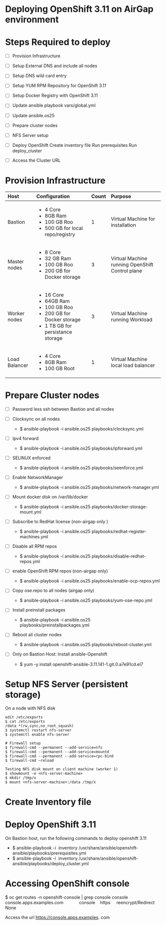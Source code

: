 # Deploying OpenShift 3.11 on AirGap environment


# Steps Required to deploy
* [ ] Provision Infrastructure
* [ ] Setup External DNS and include all nodes
* [ ] Setup DNS wild card entry
* [ ] Setup YUM RPM Repository for OpenShift 3.11
* [ ] Setup Docker Registry with OpenShift 3.11
* [ ] Update ansible playbook vars/global.yml
* [ ] Update ansible.os25
* [ ] Prepare cluster nodes
* [ ] NFS Server setup
* [ ] Deploy OpenShift
      Create inventory file
      Run prerequisites
      Run deploy_cluster
* [ ] Access the Cluster URL


# Provision Infrastructure


| Host | Configuration | Count | Purpose |
|:------------|:-------------|:------------|:----------|
| Bastion| <ul><li>4 Core</li><li>8GB Ram</li><li> 100 GB Roo</li><li>500 GB for local repo/registry</li></ul>|1|Virtual Machine for installation||
| Master nodes| <ul><li>8 Core</li><li>32 GB Ram</li><li> 100 GB Roo</li><li>200 GB for Docker storage </li></ul>|3| Virtual Machine running OpenShift Control plane|
| Worker nodes| <ul><li>16 Core</li><li>64GB Ram</li><li> 100 GB Roo</li><li>200 GB for Docker storage</li><li>1 TB GB for persistance storage</li></ul>|3| Virtual Machine running Workload|
| Load Balancer| <ul><li>4 Core</li><li>8GB Ram</li><li> 100 GB Root</li></ul>|1| Virtual Machine local load balancer|


# Prepare Cluster nodes
* [ ] Password less ssh between Bastion and all nodes

* [ ] Clocksync on all nodes
  - $ ansible-playbook -i ansible.os25 playbooks/clocksync.yml

* [ ] Ipv4 forward
  - $ ansible-playbook -i ansible.os25 playbooks/ipforward.yml 

* [ ] SELINUX enforced
  - $ ansible-playbook -i ansible.os25 playbooks/seenforce.yml 

* [ ] Enable NetworkManager
  - $ ansible-playbook -i ansible.os25 playbooks/network-manager.yml 

* [ ] Mount docker disk on /var/lib/docker
  - $ ansible-playbook -i ansible.os25 playbooks/docker-storage-mount.yml
  
* [ ] Subscribe to RedHat license (non-airgap only )
  - $ ansible-playbook -i ansible.os25 playbooks/redhat-register-machines.yml 

* [ ] Disable all RPM repos
  - $ ansible-playbook -i ansible.os25 playbooks/disable-redhat-repos.yml 
  
* [ ] enable OpenShift RPM repos (non-airgap only)
  - $ ansible-playbook -i ansible.os25 playbooks/enable-ocp-repos.yml

* [ ] Copy ose.repo to all nodes (airgap only)
  - $ ansible-playbook -i ansible.os25 playbooks/yum-ose-repo.yml 

* [ ] Install preinstall packages
  - $ ansible-playbook -i ansible.os25 playbooks/preinstallpackages.yml

* [ ] Reboot all cluster nodes
  - $ ansible-playbook -i ansible.os25 playbooks/reboot-cluster.yml   

* [ ] Only on Bastion Host: Install ansible-Openshift
  - $ yum -y install openshift-ansible-3.11.141-1.git.0.a7e91cd.el7
  
# Setup NFS Server (persistent storage)
On a node with NFS disk
```$ yum install nfs-utils
edit /etc/exports
$ cat /etc/exports
/data *(rw,sync,no_root_squash)
$ systemctl restart nfs-server
$ systemctl enable nfs-server

# Firewall setup
$ firewall-cmd --permanent --add-service=nfs
$ firewall-cmd --permanent --add-service=mountd
$ firewall-cmd --permanent --add-service=rpc-bind
$ firewall-cmd –reload

Testing NFS disk mount on client machine (worker 1)
$ showmount -e <nfs-server-machine>
$ mkdir /tmp/x
$ mount <nfs-server-machine>:/data /tmp/x
```

# Create Inventory file

# Deploy OpenShift 3.11
On Bastion host, run the following commands to deploy openshift 3.11 
- $ ansible-playbook -i  inventory /usr/share/ansible/openshift-ansible/playbooks/prerequisites.yml
- $ ansible-playbook -i  inventory /usr/share/ansible/openshift-ansible/playbooks/deploy_cluster.yml

# Accessing OpenShift console
$ oc get routes -n openshift-console | grep console
console   console.apps.examples.com             console    https     reencrypt/Redirect   None

Access the url https://console.apps.examples. com


